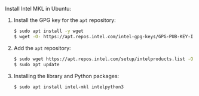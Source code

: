 Install Intel MKL in Ubuntu:

1. Install the GPG key for the `apt` repository:

   ```bash
   $ sudo apt install -y wget
   $ wget -O- https://apt.repos.intel.com/intel-gpg-keys/GPG-PUB-KEY-INTEL-SW-PRODUCTS.PUB | gpg --dearmor | sudo tee /usr/share/keyrings/oneapi-archive-keyring.gpg > /dev/null
   ```

2. Add the `apt` repository:

   ```bash
   $ sudo wget https://apt.repos.intel.com/setup/intelproducts.list -O /etc/apt/sources.list.d/intelproducts.list
   $ sudo apt update
   ```

3. Installing the library and Python packages:

   ```bash
   $ sudo apt install intel-mkl intelpython3
   ```
